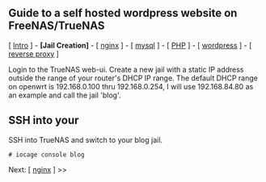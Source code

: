 ## Guide to a self hosted wordpress website on FreeNAS/TrueNAS
[ [Intro](README.md) ] - **[Jail Creation]** - [ [nginx](2_nginx.md) ] - [ [mysql](3_mysql.md) ] - [ [PHP](4_php.md) ] - [ [wordpress](5_wordpress.md) ]  - [ [reverse proxy](6_reverse_proxy.md) ]

Login to the TrueNAS web-ui. Create a new jail with a static IP address outside the range of your router's DHCP IP range. The default DHCP range on openwrt is 192.168.0.100 thru 192.168.0.254, I will use 192.168.84.80 as an example and call the jail 'blog'.

## SSH into your
SSH into TrueNAS and switch to your blog jail.
```
# iocage console blog
```

Next: [ [nginx](2_nginx.md) ] >>
